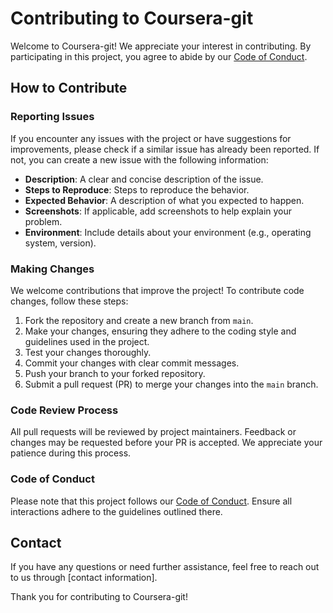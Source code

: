 # Contributing to Coursera-git

Welcome to Coursera-git! We appreciate your interest in contributing. By participating in this project, you agree to abide by our [Code of Conduct](CODE_OF_CONDUCT.md).

## How to Contribute

### Reporting Issues

If you encounter any issues with the project or have suggestions for improvements, please check if a similar issue has already been reported. If not, you can create a new issue with the following information:

- **Description**: A clear and concise description of the issue.
- **Steps to Reproduce**: Steps to reproduce the behavior.
- **Expected Behavior**: A description of what you expected to happen.
- **Screenshots**: If applicable, add screenshots to help explain your problem.
- **Environment**: Include details about your environment (e.g., operating system, version).

### Making Changes

We welcome contributions that improve the project! To contribute code changes, follow these steps:

1. Fork the repository and create a new branch from `main`.
2. Make your changes, ensuring they adhere to the coding style and guidelines used in the project.
3. Test your changes thoroughly.
4. Commit your changes with clear commit messages.
5. Push your branch to your forked repository.
6. Submit a pull request (PR) to merge your changes into the `main` branch.

### Code Review Process

All pull requests will be reviewed by project maintainers. Feedback or changes may be requested before your PR is accepted. We appreciate your patience during this process.

### Code of Conduct

Please note that this project follows our [Code of Conduct](CODE_OF_CONDUCT.md). Ensure all interactions adhere to the guidelines outlined there.

## Contact

If you have any questions or need further assistance, feel free to reach out to us through [contact information].

Thank you for contributing to Coursera-git!

